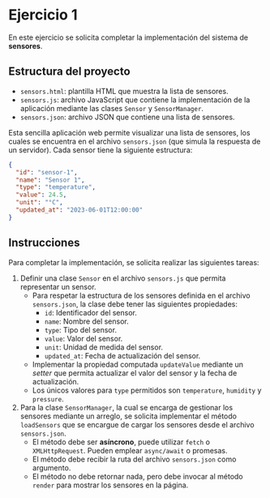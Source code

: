 # Ejercicio 1

En este ejercicio se solicita completar la implementación del sistema de **sensores**.

## Estructura del proyecto

- `sensors.html`: plantilla HTML que muestra la lista de sensores.
- `sensors.js`: archivo JavaScript que contiene la implementación de la aplicación mediante las clases `Sensor` y `SensorManager`.
- `sensors.json`: archivo JSON que contiene una lista de sensores.

Esta sencilla aplicación web permite visualizar una lista de sensores, los cuales se encuentra en el archivo `sensors.json` (que simula la respuesta de un servidor). Cada sensor tiene la siguiente estructura:

```json
{
  "id": "sensor-1",
  "name": "Sensor 1",
  "type": "temperature",
  "value": 24.5,
  "unit": "°C",
  "updated_at": "2023-06-01T12:00:00"
}
```

## Instrucciones

Para completar la implementación, se solicita realizar las siguientes tareas:

1. Definir una clase `Sensor` en el archivo `sensors.js` que permita representar un sensor.
    - Para respetar la estructura de los sensores definida en el archivo `sensors.json`, la clase debe tener las siguientes propiedades:
        - `id`: Identificador del sensor.
        - `name`: Nombre del sensor.
        - `type`: Tipo del sensor.
        - `value`: Valor del sensor.
        - `unit`: Unidad de medida del sensor.
        - `updated_at`: Fecha de actualización del sensor.
    - Implementar la propiedad computada `updateValue` mediante un *setter* que permita actualizar el valor del sensor y la fecha de actualización.
    - Los únicos valores para `type` permitidos son `temperature`, `humidity` y `pressure`.
2. Para la clase `SensorManager`, la cual se encarga de gestionar los sensores mediante un arreglo, se solicita implementar el método `loadSensors` que se encargue de cargar los sensores desde el archivo `sensors.json`.
    - El método debe ser **asíncrono**, puede utilizar `fetch` o `XMLHttpRequest`. Pueden emplear `async/await` o promesas.
    - El método debe recibir la ruta del archivo `sensors.json` como argumento.
    - El método no debe retornar nada, pero debe invocar al método `render` para mostrar los sensores en la página.